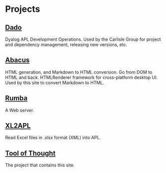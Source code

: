 # Projects

## [Dado](http://www.github.com/the-carlisle-group/Dado)

Dyalog APL Development Operations. Used by the 
Carlisle Group for project and dependency management, releasing new versions, etc.

## [Abacus](http://www.github.com/the-carlisle-group/Abacus)

HTML generation, and Markdown to HTML conversion. Go from DOM to HTML and back.
HTMLRenderer framework for cross-platform desktop UI.
Used by this site to convert Markdown to HTML.

## [Rumba](http://www.github.com/the-carlisle-group/Rumba)

A Web server. 

## [XL2APL](http://www.github.com/the-carlisle-group/XL2APL)

Read Excel files in .xlsx format (XML) into APL. 

## [Tool of Thought](http://www.github.com/paulmansour/toolofthought)

The project that contains this site.

